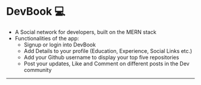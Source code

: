 # DevBook ‎‍💻
- A Social network for developers, built on the MERN stack
- Functionalities of the app:
    - Signup or login into DevBook
    - Add Details to your profile (Education, Experience, Social Links etc.)
    - Add your Github username to display your top five repositories
    - Post your updates, Like and Comment on different posts in the Dev community

***

